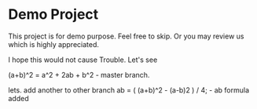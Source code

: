 # Demo Project
This project is for demo purpose.
Feel free to skip.
Or you may review us which is highly appreciated.

I hope this would not cause Trouble. Let's see

(a+b)^2 = a^2 + 2ab + b^2 - master branch.

lets. add another to other branch
ab = ( (a+b)^2 - (a-b)2 ) / 4; - ab formula added
